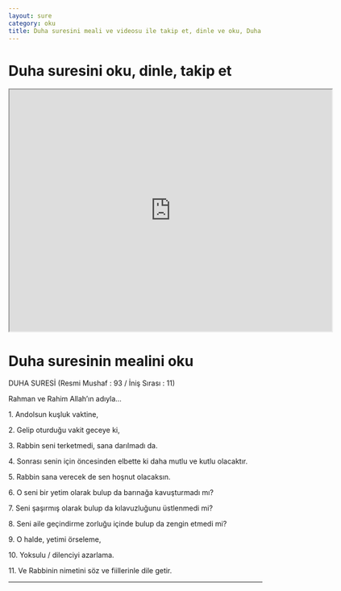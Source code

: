 ```yaml
---
layout: sure
category: oku
title: Duha suresini meali ve videosu ile takip et, dinle ve oku, Duha dinle, Duha meali.
---
```


<div class="container">
  <div class="row">
    <div class="col-lg-12">
      <h1>Duha suresini oku, dinle, takip et</h1>
      <div class="div-youtube-embed">
        <iframe width="640" height="480" src="https://www.youtube.com/embed/http://">frameborder="0" allowfullscreen></iframe>
      </div>
    </div>
  </div>

  <div class="row">
    <div class="col-lg-12">
      <h1>Duha suresinin mealini oku</h1>
      <div><p></p><p></p><p>DUHA SURESİ (Resmi Mushaf : 93 / İniş Sırası : 11)</p><p>Rahman ve Rahim Allah’ın adıyla…</p><p></p><p></p><p>1. Andolsun kuşluk vaktine,</p><p></p><p></p><p>2. Gelip oturduğu vakit geceye ki,</p><p></p><p></p><p>3. Rabbin seni terketmedi, sana darılmadı da.</p><p></p><p></p><p>4. Sonrası senin için öncesinden elbette ki daha mutlu ve kutlu olacaktır.</p><p></p><p></p><p>5. Rabbin sana verecek de sen hoşnut olacaksın.</p><p></p><p></p><p>6. O seni bir yetim olarak bulup da barınağa kavuşturmadı mı?</p><p></p><p></p><p>7. Seni şaşırmış olarak bulup da kılavuzluğunu üstlenmedi mi?</p><p></p><p></p><p>8. Seni aile geçindirme zorluğu içinde bulup da zengin etmedi mi?</p><p></p><p></p><p>9. O halde, yetimi örseleme,</p><p></p><p></p><p>10. Yoksulu / dilenciyi azarlama.</p><p></p><p></p><p>11. Ve Rabbinin nimetini söz ve fiillerinle dile getir.</p><p></p><p></p></div>
    </div>
  </div>
</div>
<hr />